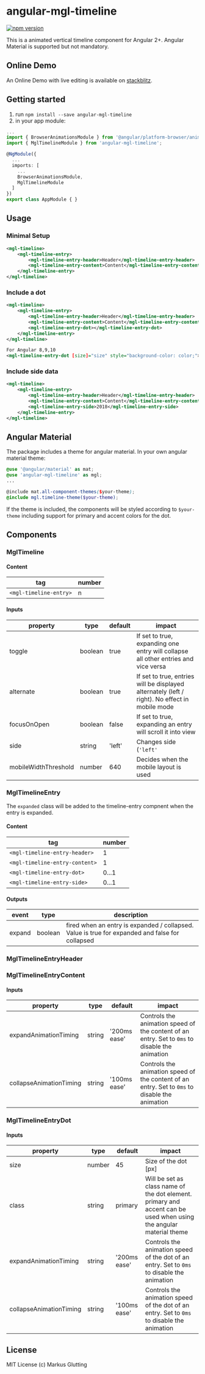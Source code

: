 # angular-mgl-timeline

[![npm version](https://badge.fury.io/js/angular-mgl-timeline.svg)](https://badge.fury.io/js/angular-mgl-timeline)

This is a animated vertical timeline component for Angular 2+. Angular Material is supported but not mandatory.

## Online Demo

An Online Demo with live editing is available on [stackblitz](https://stackblitz.com/edit/angular-mgl-timeline).

## Getting started

1) run `npm install --save angular-mgl-timeline` 
2) in your app module: 
```typescript
...
import { BrowserAnimationsModule } from '@angular/platform-browser/animations';
import { MglTimelineModule } from 'angular-mgl-timeline';

@NgModule({
  ...
  imports: [
    ...
    BrowserAnimationsModule,
    MglTimelineModule
  ]
})
export class AppModule { }
```
## Usage

### Minimal Setup
```xml
<mgl-timeline>
    <mgl-timeline-entry>
        <mgl-timeline-entry-header>Header</mgl-timeline-entry-header>
        <mgl-timeline-entry-content>Content</mgl-timeline-entry-content>
    </mgl-timeline-entry>
</mgl-timeline>
```

### Include a dot
```xml
<mgl-timeline>
    <mgl-timeline-entry>
        <mgl-timeline-entry-header>Header</mgl-timeline-entry-header>
        <mgl-timeline-entry-content>Content</mgl-timeline-entry-content>
        <mgl-timeline-entry-dot></mgl-timeline-entry-dot>
    </mgl-timeline-entry>
</mgl-timeline>

For Angular 8,9,10
<mgl-timeline-entry-dot [size]="size" style="background-color: color;"></mgl-timeline-entry-dot>
```

### Include side data
```xml
<mgl-timeline>
    <mgl-timeline-entry>
        <mgl-timeline-entry-header>Header</mgl-timeline-entry-header>
        <mgl-timeline-entry-content>Content</mgl-timeline-entry-content>
        <mgl-timeline-entry-side>2018</mgl-timeline-entry-side>
    </mgl-timeline-entry>
</mgl-timeline>
```

## Angular Material

The package includes a theme for angular material. In your own angular material theme:

```scss
@use '@angular/material' as mat;
@use 'angular-mgl-timeline' as mgl;
...

@include mat.all-component-themes($your-theme);
@include mgl.timeline-theme($your-theme);
```
If the theme is included, the components will be styled according to `$your-theme` including support for primary and accent colors for the dot.

## Components

### MglTimeline

#### Content
| tag                    | number |
| ---------------------- | ------ |
| `<mgl-timeline-entry>` |     n  |

#### Inputs

| property             | type    | default  | impact                                                                                          |
| -------------------- | ------- | -------- | ----------------------------------------------------------------------------------------------- |
| toggle               | boolean | true     | If set to true, expanding one entry will collapse all other entries and vice versa              |
| alternate            | boolean | true     | If set to true, entries will be displayed alternately (left / right). No effect in mobile mode  |
| focusOnOpen          | boolean | false    | If set to true, expanding an entry will scroll it into view                                     |
| side                 | string  | 'left'   | Changes side (`'left'` | `'right'`) the entries are shown on. No effect if alternate is `true`  |
| mobileWidthThreshold | number  | 640      | Decides when the mobile layout is used                                                          |

### MglTimelineEntry
The `expanded` class will be added to the timeline-entry compnent when the entry is expanded.  

#### Content
| tag                            | number |
| ------------------------------ | ------ |
| `<mgl-timeline-entry-header>`  |     1  |
| `<mgl-timeline-entry-content>` |     1  |
| `<mgl-timeline-entry-dot>`     | 0...1  |
| `<mgl-timeline-entry-side>`    | 0...1  |

#### Outputs

| event           | type    | description
| --------------- | ------- | --------------------------------------------
| expand          | boolean | fired when an entry is expanded / collapsed. Value is true for expanded and false for collapsed

### MglTimelineEntryHeader

### MglTimelineEntryContent

#### Inputs

| property                 | type    | default      | impact                                                                                         |
| ------------------------ | ------- | ------------ | ---------------------------------------------------------------------------------------------- |
| expandAnimationTiming    | string  | '200ms ease' | Controls the animation speed of the content of an entry. Set to `0ms` to disable the animation |
| collapseAnimationTiming  | string  | '100ms ease' | Controls the animation speed of the content of an entry. Set to `0ms` to disable the animation |


### MglTimelineEntryDot

#### Inputs
| property | type   | default | impact                                                                                                             |
| -------- | ------ | ------- | ------------------------------------------------------------------------------------------------------------------ |
| size     | number |     45  | Size of the dot [px]                                                                                               |
| class    | string | primary | Will be set as class name of the dot element. primary and accent can be used when using the angular material theme |
| expandAnimationTiming    | string  | '200ms ease' | Controls the animation speed of the dot of an entry. Set to `0ms` to disable the animation   |
| collapseAnimationTiming  | string  | '100ms ease' | Controls the animation speed of the dot of an entry. Set to `0ms` to disable the animation   |


## License
MIT License (c) Markus Glutting
